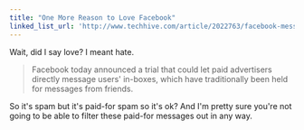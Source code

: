 ```yaml
---
title: "One More Reason to Love Facebook"
linked_list_url: 'http://www.techhive.com/article/2022763/facebook-messaging-changes-could-let-paid-advertisements-into-users-inboxes.html'
---
```

<p>Wait, did I say love? I meant hate.</p>
<blockquote><p>
  Facebook today announced a trial that could let paid advertisers directly message users' in-boxes, which have traditionally been held for messages from friends.
</p></blockquote>
<p>So it's spam but it's paid-for spam so it's ok? And I'm pretty sure you're not going to be able to filter these paid-for messages out in any way.</p>
